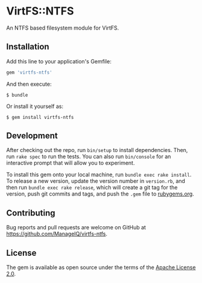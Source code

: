 # VirtFS::NTFS

An NTFS based filesystem module for VirtFS.

## Installation

Add this line to your application's Gemfile:

```ruby
gem 'virtfs-ntfs'
```

And then execute:

    $ bundle

Or install it yourself as:

    $ gem install virtfs-ntfs

## Development

After checking out the repo, run `bin/setup` to install dependencies. Then, run `rake spec` to run the tests. You can also run `bin/console` for an interactive prompt that will allow you to experiment.

To install this gem onto your local machine, run `bundle exec rake install`. To release a new version, update the version number in `version.rb`, and then run `bundle exec rake release`, which will create a git tag for the version, push git commits and tags, and push the `.gem` file to [rubygems.org](https://rubygems.org).

## Contributing

Bug reports and pull requests are welcome on GitHub at https://github.com/ManageIQ/virtfs-ntfs.

## License

The gem is available as open source under the terms of the [Apache License 2.0](LICENSE.txt).

